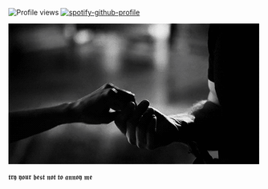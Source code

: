 ![Profile views](https://visitor-badge.laobi.icu/badge?page_id=lnam2004.lnam2004&left_color=black&right_color=black)
[![spotify-github-profile](https://spotify-github-profile.kittinanx.com/api/view?uid=31sf7hgqgdxmikbg2va6foxpgybu&cover_image=true&theme=natemoo-re&show_offline=false&background_color=121212&interchange=false&bar_color=000000&bar_color_cover=true)](https://github.com/kittinan/spotify-github-profile)

![iamge alt](https://github.com/lnam2004/lnam2004/blob/2a16c0096e06784371235c31afba344508b92f00/whis)

𝖙𝖗𝖞 𝖞𝖔𝖚𝖗 𝖇𝖊𝖘𝖙 𝖓𝖔𝖙 𝖙𝖔 𝖆𝖓𝖓𝖔𝖞 𝖒𝖊




